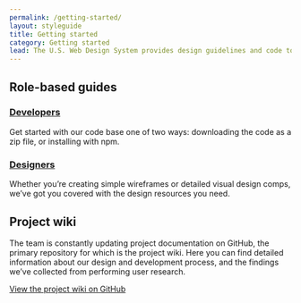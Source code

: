 ```yaml
---
permalink: /getting-started/
layout: styleguide
title: Getting started
category: Getting started
lead: The U.S. Web Design System provides design guidelines and code to help you quickly create trustworthy, accessible, and consistent digital government services.
---
```


## Role-based guides

<div class="usa-grid-full">
  <div class="usa-width-one-half">
    <h3>
      <a href="{{ site.baseurl }}/getting-started/developers/">Developers</a>
    </h3>
    <p>Get started with our code base one of two ways: downloading the code as a zip file, or installing with npm.</p>
  </div>
  <div class="usa-width-one-half">
    <h3>
      <a href="{{ site.baseurl }}/getting-started/designers/">Designers</a>
    </h3>
    <p>Whether you’re creating simple wireframes or detailed visual design comps, we’ve got you covered with the design resources you need.</p>
  </div>
</div>

## Project wiki

The team is constantly updating project documentation on GitHub, the primary
repository for which is the project wiki. Here you can find detailed
information about our design and development process, and the findings we’ve
collected from performing user research.

<a href="https://github.com/18F/web-design-standards/wiki" class="usa-button">View the project wiki on GitHub</a>
